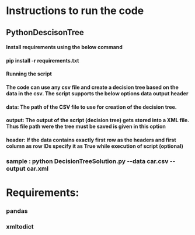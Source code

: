 



# Instructions to run the code

## PythonDescisonTree

#### Install requirements using the below command

#### pip install -r requirements.txt

#### Running the script
#### The code can use any csv file and create a decision tree based on the data in the csv. The script supports the below options data output header

#### data: The path of the CSV file to use for creation of the decision tree.
#### output: The output of the script (decision tree) gets stored into a XML file. Thus file path were the tree must be saved is given in this option
#### header: If the data contains exactly first row as the headers and first column as row IDs specify it as True while execution of script (optional)


### sample : python DecisionTreeSolution.py --data car.csv --output car.xml


# Requirements:

### pandas
### xmltodict
